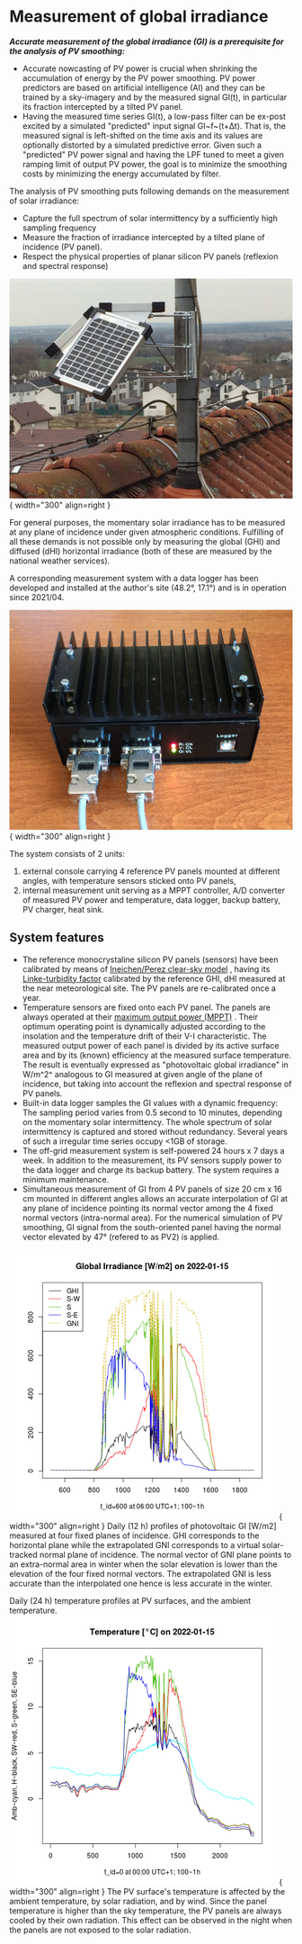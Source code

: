 # Measurement of global irradiance
***Accurate measurement of the global irradiance (GI) is a prerequisite for the analysis of PV smoothing:***  

* Accurate nowcasting of PV power is crucial when shrinking the accumulation of energy by the PV power smoothing. PV power predictors are based on artificial intelligence (AI) and they can be trained by a sky-imagery and by the measured signal GI(t), in particular its fraction intercepted by a tilted PV panel.
* Having the measured time series GI(t), a low-pass filter can be ex-post excited by a simulated "predicted" input signal GI~f~(t+Δt). That is, the measured signal is left-shifted on the time axis and its values are optionally distorted by a simulated predictive error. Given such a "predicted" PV power signal and having the LPF tuned to meet a given ramping limit of output PV power, the goal is to minimize the smoothing costs by minimizing the energy accumulated by filter.

The analysis of PV smoothing puts following demands on the measurement of solar irradiance:  

- Capture the full spectrum of solar intermittency by a sufficiently high sampling frequency
- Measure the fraction of irradiance intercepted by a tilted plane of incidence (PV panel). 
- Respect the physical properties of planar silicon PV panels (reflexion and spectral response)

![PV console](img/PV_Panels.JPG){ width="300"  align=right }

For general purposes, the momentary solar irradiance has to be measured at any plane of incidence under given atmospheric conditions. Fulfilling of all these demands is not possible only by measuring the global (GHI) and diffused (dHI) horizontal irradiance (both of these are measured by the national weather services).

A corresponding measurement system with a data logger has been developed and installed at the author's site (48.2°, 17.1°) and is in operation since 2021/04.

![PV_logger](img/PV_Logger.JPG){ width="300"  align=right }

 The system consists of 2 units:

1. external console carrying 4 reference PV panels mounted at different angles, with temperature sensors sticked onto PV panels,
2. internal measurement unit serving as a MPPT controller, A/D converter of measured PV power and temperature, data logger, backup battery, PV charger, heat sink.

## System features

* The reference monocrystaline silicon PV panels (sensors) have been calibrated by means of 
[Ineichen/Perez clear-sky model](https://pvlib-python.readthedocs.io/en/v0.4.3/generated/pvlib.clearsky.ineichen.html)
, having its 
[Linke-turbidity factor](https://glossary.ametsoc.org/wiki/Linke_turbidity_factor)
 calibrated by the reference GHI, dHI measured at the near meteorological site. The PV panels are re-calibrated once a year.
* Temperature sensors are fixed onto each PV panel. The panels are always operated at their
[maximum output power (MPPT)](https://www.leonics.com/support/article2_14j/articles2_14j_en.php)
. Their optimum operating point is dynamically adjusted according to the insolation and the temperature drift of their V-I characteristic. The measured output power of each panel is divided by its active surface area and by its (known) efficiency at the measured surface temperature. The result is eventually expressed as "photovoltaic global irradiance" in W/m^2^ analogous to GI measured at given angle of the plane of incidence, but taking into account the reflexion and spectral response of PV panels.
* Built-in data logger samples the GI values with a dynamic frequency: The sampling period varies from 0.5 second to 10 minutes, depending on the momentary solar intermittency. The whole spectrum of solar intermittency is captured and stored without redundancy. Several years of such a irregular time series occupy <1GB of storage.
* The off-grid measurement system is self-powered 24 hours x 7 days a week. In addition to the measurement, its PV sensors supply power to the data logger and charge its backup battery. The system requires a minimum maintenance.
* Simultaneous measurement of GI from 4 PV panels of size 20 cm x 16 cm mounted in different angles allows an accurate interpolation of GI at any plane of incidence pointing its normal vector among the 4 fixed normal vectors (intra-normal area). For the numerical simulation of PV smoothing, GI signal from the south-oriented panel having the normal vector elevated by 47° (refered to as PV2) is applied.
  
![GI](img/GI.2022-01-15.png){ width="300" align=right }
Daily (12 h) profiles of photovoltaic GI [W/m2] measured at four fixed planes of incidence. GHI corresponds to the horizontal plane while the extrapolated GNI corresponds to a virtual solar-tracked normal plane of incidence. The normal vector of GNI plane points to an extra-normal area in winter when the solar elevation is lower than the elevation of the four fixed normal vectors. The extrapolated GNI is less accurate than the interpolated one hence is less accurate in the winter.  

Daily (24 h) temperature profiles at PV surfaces, and the ambient temperature.
![Cels](img/Cels.2022-01-15.png){ width="300" align=right }
The PV surface's temperature is affected by the ambient temperature, by solar radiation, and by wind. Since the panel temperature is higher than the sky temperature, the PV panels are always cooled by their own radiation. This effect can be observed in the night when the panels are not exposed to the solar radiation.
